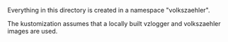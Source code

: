 Everything in this directory is created in a namespace "volkszaehler".

The kustomization assumes that a locally built vzlogger and volkszaehler images are used.
